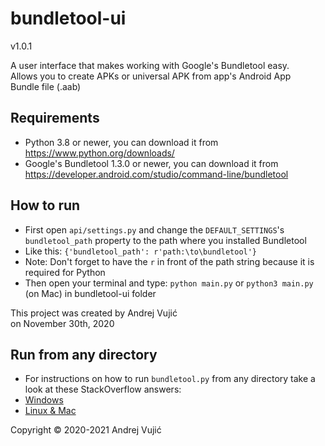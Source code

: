 # bundletool-ui
v1.0.1

A user interface that makes working with Google's Bundletool easy. <br>
Allows you to create APKs or universal APK from app's Android App <br>
Bundle file (.aab) <br>

## Requirements
- Python 3.8 or newer, you can download it from https://www.python.org/downloads/
- Google's Bundletool 1.3.0 or newer, you can download it from https://developer.android.com/studio/command-line/bundletool

## How to run
- First open `api/settings.py` and change the `DEFAULT_SETTINGS`'s `bundletool_path` property to the path where
  you installed Bundletool
- Like this: `{'bundletool_path': r'path:\to\bundletool'}`
- Note: Don't forget to have the `r` in front of the path string because it is required for Python
- Then open your terminal and type: `python main.py` or `python3 main.py` (on Mac) in bundletool-ui folder

This project was created by Andrej Vujić <br>
on November 30th, 2020

## Run from any directory
- For instructions on how to run `bundletool.py` from any directory
take a look at these StackOverflow answers:
- <a href="https://stackoverflow.com/a/48730548/13646430">Windows</a>
- <a href="https://stackoverflow.com/a/57205929/13646430">Linux & Mac</a>

Copyright © 2020-2021 Andrej Vujić